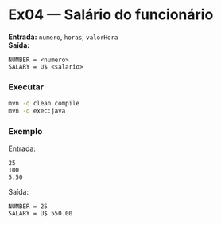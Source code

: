 # Ex04 — Salário do funcionário

**Entrada:** `numero`, `horas`, `valorHora`  
**Saída:** 
```
NUMBER = <numero>
SALARY = U$ <salario>
```

### Executar
```bash
mvn -q clean compile
mvn -q exec:java
```

### Exemplo
Entrada:
```
25
100
5.50
```
Saída:
```
NUMBER = 25
SALARY = U$ 550.00
```
